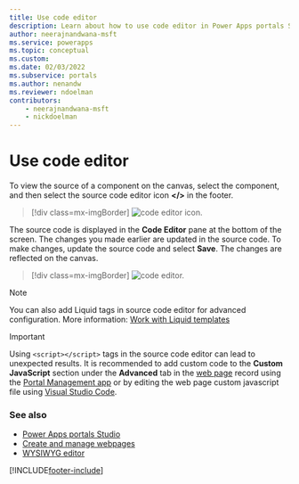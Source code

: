 ```yaml
---
title: Use code editor
description: Learn about how to use code editor in Power Apps portals Studio to customize your portal page.
author: neerajnandwana-msft
ms.service: powerapps
ms.topic: conceptual
ms.custom: 
ms.date: 02/03/2022
ms.subservice: portals
ms.author: nenandw
ms.reviewer: ndoelman
contributors:
    - neerajnandwana-msft
    - nickdoelman
---
```


# Use code editor

To view the source of a component on the canvas, select the component, and then select the source code editor icon **&lt;/&gt;** in the footer.

> [!div class=mx-imgBorder]
> ![code editor icon.](media/code-editor-icon.png "Code editor icon")  

The source code is displayed in the **Code Editor** pane at the bottom of the screen. The changes you made earlier are updated in the source code. To make changes, update the source code and select **Save**. The changes are reflected on the canvas.

> [!div class=mx-imgBorder]
> ![code editor.](media/code-editor.png "Code editor") 

> [!NOTE]
> You can also add Liquid tags in source code editor for advanced configuration. More information: [Work with Liquid templates](liquid/liquid-overview.md)

> [!IMPORTANT]
> Using `<script></script>` tags in the source code editor can lead to unexpected results. It is recommended to add custom code to the **Custom JavaScript** section under the **Advanced** tab in the [web page](configure/web-page.md) record using the [Portal Management app](configure/configure-portal.md) or by editing the web page custom javascript file using [Visual Studio Code](vs-code-extension.md).

### See also

- [Power Apps portals Studio](portal-designer-anatomy.md)
- [Create and manage webpages](create-manage-webpages.md)
- [WYSIWYG editor](compose-page.md)


[!INCLUDE[footer-include](../../includes/footer-banner.md)]